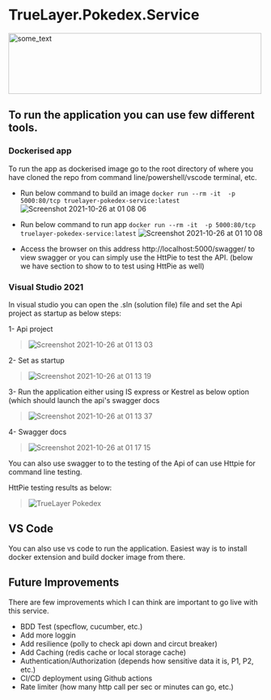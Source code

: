 # TrueLayer.Pokedex.Service

<img src="https://user-images.githubusercontent.com/8701702/138789948-ef341bbd-6499-43fd-96f6-777bf0ff4801.png" width="500px" height="120px" alt="some_text">

## To run the application you can use few different tools. 

### Dockerised app
To run the app as dockerised image go to the root directory of where you have cloned the repo from command line/powershell/vscode terminal, etc. 

- Run below command to build an image
``` docker run --rm -it  -p 5000:80/tcp truelayer-pokedex-service:latest   ```
![Screenshot 2021-10-26 at 01 08 06](https://user-images.githubusercontent.com/8701702/138789251-670480a8-cbb4-4578-83cd-698a16c769f9.jpg)


- Run below command to run app 
``` docker run --rm -it  -p 5000:80/tcp truelayer-pokedex-service:latest ```
![Screenshot 2021-10-26 at 01 10 08](https://user-images.githubusercontent.com/8701702/138789270-4c890a64-6dc6-45ae-b6e6-9f089182da2a.jpg)


- Access the browser on this address http://localhost:5000/swagger/ to view swagger or you can simply use the HttPie to test the API. (below we have section to show to to test using HttPie as well)


### Visual Studio 2021
In visual studio you can open the .sln (solution file) file and set the Api project as startup as below steps:

1- Api project
> ![Screenshot 2021-10-26 at 01 13 03](https://user-images.githubusercontent.com/8701702/138787717-ae0c7fa5-f918-4819-b0e8-8b1c0f825f3d.jpg)

2- Set as startup
> ![Screenshot 2021-10-26 at 01 13 19](https://user-images.githubusercontent.com/8701702/138787732-3c6cb49c-718a-4a82-ae0a-afa78c3e274a.jpg)

3- Run the application either using IS express or Kestrel as below option (which should launch the api's swagger docs
> ![Screenshot 2021-10-26 at 01 13 37](https://user-images.githubusercontent.com/8701702/138787785-1336c554-6b83-44e4-af38-ff675624b254.jpg)

4- Swagger docs
> ![Screenshot 2021-10-26 at 01 17 15](https://user-images.githubusercontent.com/8701702/138787840-39bca27c-05ef-419a-9f4d-1acee16185b0.jpg)

You can also use swagger to to the testing of the Api of can use Httpie for command line testing. 

HttPie testing results as below:
> ![TrueLayer Pokedex](https://user-images.githubusercontent.com/8701702/138787994-e5e49a85-858f-4907-89c8-d4c8afb8dc69.PNG)


## VS Code

You can also use vs code to run the application. Easiest way is to install docker extension and build docker image from there. 




## Future Improvements 

There are few improvements which I can think are important to go live with this service. 

- BDD Test (specflow, cucumber, etc.)
- Add more loggin
- Add resilience (polly to check api down and circut breaker)
- Add Caching (redis cache or local storage cache)
- Authentication/Authorization (depends how sensitive data it is, P1, P2, etc.)
- CI/CD deployment using Github actions
- Rate limiter  (how many http call per sec or minutes can go, etc.)
